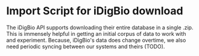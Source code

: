 # Import Script for iDigBio download

The iDigBio API supports downloading their entire database in a single .zip.  This is immensely helpful in getting an initial corpus of data to work with and experiment.  Because, iDigBio's data does change overtime, we also need periodic syncing between our systems and theirs (TODO).


